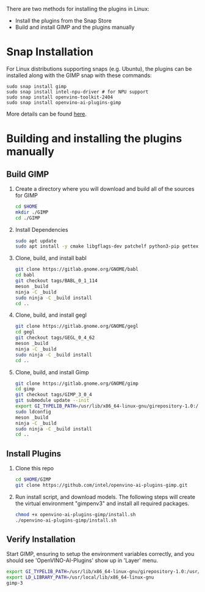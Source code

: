 There are two methods for installing the plugins in Linux:

* Install the plugins from the Snap Store
* Build and install GIMP and the plugins manually

# Snap Installation

 For Linux distributions supporting snaps (e.g. Ubuntu), the plugins can be installed along with the GIMP snap with these commands:

```
sudo snap install gimp
sudo snap install intel-npu-driver # for NPU support
sudo snap install openvino-toolkit-2404
sudo snap install openvino-ai-plugins-gimp
```

More details can be found [here](https://github.com/snapcrafters/gimp?tab=readme-ov-file#openvino-ai-plugins).

# Building and installing the plugins manually

## Build GIMP
1. Create a directory where you will download and build all of the sources for GIMP
    ```sh
    cd $HOME
    mkdir ./GIMP
    cd ./GIMP
    ```
2. Install Dependencies
    ```sh
    sudo apt update
    sudo apt install -y cmake libgflags-dev patchelf python3-pip gettext git git-lfs build-essential meson ninja-build autoconf libcairo2-dev libxt-dev libgdk-pixbuf-2.0-dev libgexiv2-dev libgtk-3-dev libmypaint-dev mypaint-brushes libbz2-dev libatk1.0-dev libgirepository1.0-dev libx11-xcb-dev libwmf-dev libxcb-glx0-dev  libxcb-dri2-0-dev   libxxf86vm-dev   valgrind  libappstream-glib-dev  libpugixml-dev libxmu-dev   libpoppler-glib-dev   xsltproc librsvg2-dev libopencv-dev libgirepository-2.0-dev python3-venv
    ```
3. Clone, build, and install babl
    ```sh
    git clone https://gitlab.gnome.org/GNOME/babl
    cd babl
    git checkout tags/BABL_0_1_114
    meson _build
    ninja -C _build
    sudo ninja -C _build install
    cd ..
    ```
4. Clone, build, and install gegl
    ```sh
    git clone https://gitlab.gnome.org/GNOME/gegl
    cd gegl
    git checkout tags/GEGL_0_4_62
    meson _build
    ninja -C _build
    sudo ninja -C _build install
    cd ..
    ```

5. Clone, build, and install Gimp
    ```sh
    git clone https://gitlab.gnome.org/GNOME/gimp  
    cd gimp
    git checkout tags/GIMP_3_0_4
    git submodule update --init 
    export GI_TYPELIB_PATH=/usr/lib/x86_64-linux-gnu/girepository-1.0:/usr/local/lib/x86_64-linux-gnu/girepository-1.0
    sudo ldconfig
    meson _build
    ninja -C _build
    sudo ninja -C _build install
    cd ..
    ```
## Install Plugins
1. Clone this repo
   ```sh
   cd $HOME/GIMP
   git clone https://github.com/intel/openvino-ai-plugins-gimp.git
   ```

2. Run install script, and download models. The following steps will create the virtual environment "gimpenv3" and install all required packages.
   ```sh
   chmod +x openvino-ai-plugins-gimp/install.sh
   ./openvino-ai-plugins-gimp/install.sh
   ```

## Verify Installation
 Start GIMP, ensuring to setup the environment variables correctly,  and you should see 'OpenVINO-AI-Plugins' show up in 'Layer' menu. 
   ```sh
   export GI_TYPELIB_PATH=/usr/lib/x86_64-linux-gnu/girepository-1.0:/usr/local/lib/x86_64-linux-gnu/girepository-1.0
   export LD_LIBRARY_PATH=/usr/local/lib/x86_64-linux-gnu
   gimp-3
   ```



